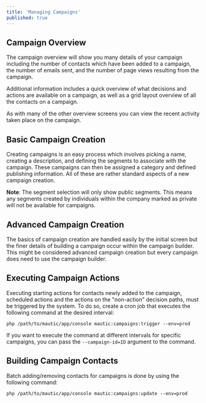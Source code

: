 ```yaml
---
title: 'Managing Campaigns'
published: true
---
```


## Campaign Overview

The campaign overview will show you many details of your campaign including the number of contacts which have been added to a campaign, the number of emails sent, and the number of page views resulting from the campaign.

Additional information includes a quick overview of what decisions and actions are available on a campaign, as well as a grid layout overview of all the contacts on a campaign.

As with many of the other overview screens you can view the recent activity taken place on the campaign.

## Basic Campaign Creation
Creating campaigns is an easy process which involves picking a name, creating a description, and defining the segments to associate with the campaign. These campaigns can then be assigned a category and defined publishing information. All of these are rather standard aspects of a new campaign creation.

**Note**: The segment selection will only show public segments. This means any segments created by individuals within the company marked as private will not be available for campaigns.

## Advanced Campaign Creation

The basics of campaign creation are handled easily by the initial screen but the finer details of building a campaign occur within the campaign builder. This might be considered advanced campaign creation but every campaign does need to use the campaign builder.


## Executing Campaign Actions

Executing starting actions for contacts newly added to the campaign, scheduled actions and the actions on the "non-action" decision paths, must be triggered by the system. To do so, create a cron job that executes the following command at the desired interval:

```
php /path/to/mautic/app/console mautic:campaigns:trigger --env=prod
```

If you want to execute the command at different intervals for specific campaigns, you can pass the `--campaign-id=ID` argument to the command.

## Building Campaign Contacts

Batch adding/removing contacts for campaigns is done by using the following command:

```
php /path/to/mautic/app/console mautic:campaigns:update --env=prod
```
